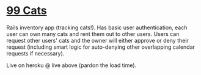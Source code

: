 # [99 Cats](http://secure-meadow-9105.herokuapp.com/)

Rails inventory app (tracking cats!). Has basic user authentication, each user can own many cats and rent them out to other users. Users can request other users' cats and the owner will either approve or deny their request (including smart logic for auto-denying other overlapping calendar requests if necessary).

Live on heroku @ live above (pardon the load time).